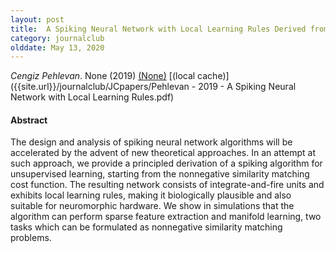 ```yaml
---
layout: post
title:  A Spiking Neural Network with Local Learning Rules Derived from Nonnegative Similarity Matching (2019)
category: journalclub
olddate: May 13, 2020
---
```

 
*Cengiz Pehlevan*. None (2019) 
[(None)]()
[(local cache)]({{site.url}}/journalclub/JCpapers/Pehlevan - 2019 - A Spiking Neural Network with Local Learning Rules.pdf)

#### Abstract
The design and analysis of spiking neural network algorithms will be accelerated by the advent of new theoretical approaches. In an attempt at such approach, we provide a principled derivation of a spiking algorithm for unsupervised learning, starting from the nonnegative similarity matching cost function. The resulting network consists of integrate-and-fire units and exhibits local learning rules, making it biologically plausible and also suitable for neuromorphic hardware. We show in simulations that the algorithm can perform sparse feature extraction and manifold learning, two tasks which can be formulated as nonnegative similarity matching problems.